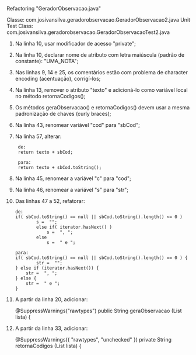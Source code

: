 Refactoring "GeradorObservacao.java"

Classe: com.josivansilva.geradorobservacao.GeradorObservacao2.java
Unit Test Class: com.josivansilva.geradorobservacao.GeradorObservacaoTest2.java


1) Na linha 10, usar modificador de acesso "private";
2) Na linha 10, declarar nome de atributo com letra maiúscula (padrão de constante): "UMA_NOTA";
3) Nas linhas 9, 14 e 25, os comentários estão com problema de character encoding (acentuação), corrigí-los;
4) Na linha 13, remover o atributo "texto" e adicioná-lo como variável local no método retornaCodigos();
5) Os métodos geraObservacao() e retornaCodigos() devem usar a mesma padronização de chaves (curly braces);
6) Na linha 43, renomear variável "cod" para "sbCod";
7) Na linha 57, alterar:

		de: 
		return texto + sbCod;
		
		para:		
		return texto + sbCod.toString();
		
8) Na linha 45, renomear a variável "c" para "cod";
9) Na linha 46, renomear a variável "s" para "str";
10) Das linhas 47 a 52, refatorar:

		de:
		if( sbCod.toString() == null || sbCod.toString().length() <= 0 )
				s =  "";
				else if( iterator.hasNext() )
					s =  ", ";
				else
					s =  " e ";
		
		para:
		if( sbCod.toString() == null || sbCod.toString().length() == 0 ) {
				str =  "";
		} else if (iterator.hasNext()) {
			str =  ", ";
		} else {
			str =  " e ";
		}
		
11) A partir da linha 20, adicionar:

	@SuppressWarnings("rawtypes")
	public String geraObservacao (List lista) { 


12) A partir da linha 33, adicionar:

	@SuppressWarnings({ "rawtypes", "unchecked" })
	private String retornaCodigos (List lista) {


